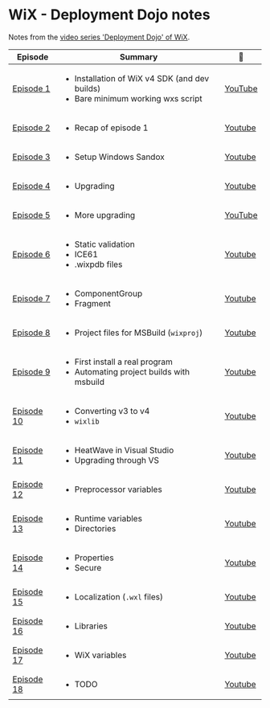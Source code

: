 # WiX - Deployment Dojo notes

Notes from the [video series 'Deployment Dojo' of WiX](https://www.youtube.com/watch?v=-Y7dOtciOJw&list=PLDlzbQXIs18slmqmdlS10_de_Cps-QRg6).

| Episode                      | Summary                                                                                               | :movie_camera:                                         |
| ---------------------------- | ----------------------------------------------------------------------------------------------------- | ------------------------------------------------------ |
| [Episode 1](ep1/README.md)   | <ul><li>Installation of WiX v4 SDK (and dev builds)</li><li>Bare minimum working wxs script</li></ul> | [YouTube](https://www.youtube.com/watch?v=-Y7dOtciOJw) |
| [Episode 2](ep2/README.md)   | <ul><li>Recap of episode 1</li></ul>                                                                  | [Youtube](https://www.youtube.com/watch?v=Q5uHgUdqAeY) |
| [Episode 3](ep3/README.md)   | <ul><li>Setup Windows Sandox</li></ul>                                                                | [Youtube](https://www.youtube.com/watch?v=mn3pA4ABNtQ) |
| [Episode 4](ep4/README.md)   | <ul><li>Upgrading</li></ul>                                                                           | [Youtube](https://www.youtube.com/watch?v=IXc6_i0Pm4E) |
| [Episode 5](ep5/README.md)   | <ul><li>More upgrading</li></ul>                                                                      | [YouTube](https://www.youtube.com/watch?v=s1ZdtkD5lZg) |
| [Episode 6](ep6/README.md)   | <ul><li>Static validation</li><li>ICE61</li><li>.wixpdb files</li></ul>                               | [Youtube](https://www.youtube.com/watch?v=vqiEVfeDjpw) |
| [Episode 7](ep7/README.md)   | <ul><li>ComponentGroup</li><li>Fragment</li></ul>                                                     | [Youtube](https://www.youtube.com/watch?v=ga9M4m6MtSU) |
| [Episode 8](ep8/README.md)   | <ul><li>Project files for MSBuild (`wixproj`)</li></ul>                                               | [Youtube](https://www.youtube.com/watch?v=_DCFgd9u8EI) |
| [Episode 9](ep9/README.md)   | <ul><li>First install a real program</li><li>Automating project builds with msbuild</li></ul>         | [Youtube](https://www.youtube.com/watch?v=s24zby3MN30) |
| [Episode 10](ep10/README.md) | <ul><li>Converting v3 to v4</li><li>`wixlib`</li></ul>                                                | [Youtube](https://www.youtube.com/watch?v=KyFAhr5u-TM) |
| [Episode 11](ep11/README.md) | <ul><li>HeatWave in Visual Studio</li><li>Upgrading through VS</li></ul>                              | [Youtube](https://www.youtube.com/watch?v=PXqCZwNPMKE) |
| [Episode 12](ep12/README.md) | <ul><li>Preprocessor variables</li></ul>                                                              | [Youtube](https://www.youtube.com/watch?v=g1PBKhq2oe8) |
| [Episode 13](ep13/README.md) | <ul><li>Runtime variables</li><li>Directories</li></ul>                                               | [Youtube](https://www.youtube.com/watch?v=y14Xd6VJJAw) |
| [Episode 14](ep14/README.md) | <ul><li>Properties</li><li>Secure</li></ul>                                                           | [Youtube](https://www.youtube.com/watch?v=cLIg7nxx1ko) |
| [Episode 15](ep15/README.md) | <ul><li>Localization (`.wxl` files)</li></ul>                                                         | [Youtube](https://www.youtube.com/watch?v=sLk0IRXUiA4) |
| [Episode 16](ep16/README.md) | <ul><li>Libraries</li></ul>                                                                           | [Youtube](https://www.youtube.com/watch?v=HUS7gRmL8lk) |
| [Episode 17](ep17/README.md) | <ul><li>WiX variables</li></ul>                                                                       | [Youtube](https://www.youtube.com/watch?v=W0B5ZyZVT4A) |
| [Episode 18](ep18/README.md) | <ul><li>TODO</li></ul>                                                                                | [Youtube](https://www.youtube.com/watch?v=d4DEPW-RO30) |